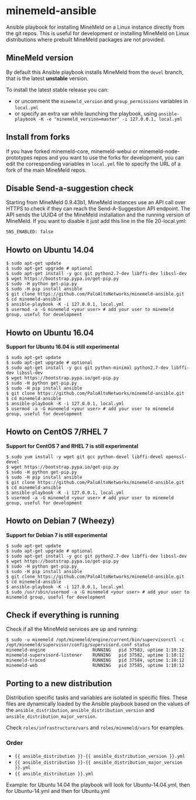 # minemeld-ansible

Ansible playbook for installing MineMeld on a Linux instance directly from the git repos. This is useful for development or
installing MineMeld on Linux distributions where prebuilt MineMeld packages are not provided. 

## MineMeld version

By default this Ansible playbook installs MineMeld from the ``devel`` branch, that is the latest **unstable** version.

To install the latest stable release you can:
- or uncomment the ``minemeld_version`` and ``group_permissions`` variables in ``local.yml``
- or specify an extra var while launching the playbook, using ``ansible-playbook -K -e "minemeld_version=master" -i 127.0.0.1, local.yml``

## Install from forks

If you have forked minemeld-core, minemeld-webui or minemeld-node-prototypes repos and you want to use the forks for development,
you can edit the corresponding variables in ``local.yml`` file to specify the URL of a fork of the main MineMeld repos.

## Disable Send-a-suggestion check

Starting from MineMeld 0.9.43b1, MineMeld instances use an API call over HTTPS to check if they can reach the Send-A-Suggestion API endpoint.
The API sends the UUID4 of the MineMeld installation and the running version of MineMeld. If you want to disable it just add this line in the file 20-local.yml:

    SNS_ENABLED: false

## Howto on Ubuntu 14.04

    $ sudo apt-get update
    $ sudo apt-get upgrade # optional
    $ sudo apt-get install -y gcc git python2.7-dev libffi-dev libssl-dev
    $ wget https://bootstrap.pypa.io/get-pip.py
    $ sudo -H python get-pip.py
    $ sudo -H pip install ansible
    $ git clone https://github.com/PaloAltoNetworks/minemeld-ansible.git
    $ cd minemeld-ansible
    $ ansible-playbook -K -i 127.0.0.1, local.yml
    $ usermod -a -G minemeld <your user> # add your user to minemeld group, useful for development

## Howto on Ubuntu 16.04

**Support for Ubuntu 16.04 is still experimental**

    $ sudo apt-get update
    $ sudo apt-get upgrade # optional
    $ sudo apt-get install -y gcc git python-minimal python2.7-dev libffi-dev libssl-dev
    $ wget https://bootstrap.pypa.io/get-pip.py
    $ sudo -H python get-pip.py
    $ sudo -H pip install ansible
    $ git clone https://github.com/PaloAltoNetworks/minemeld-ansible.git
    $ cd minemeld-ansible
    $ ansible-playbook -K -i 127.0.0.1, local.yml
    $ usermod -a -G minemeld <your user> # add your user to minemeld group, useful for development

## Howto on CentOS 7/RHEL 7

**Support for CentOS 7 and RHEL 7 is still experimental**

    $ sudo yum install -y wget git gcc python-devel libffi-devel openssl-devel
    $ wget https://bootstrap.pypa.io/get-pip.py
    $ sudo -H python get-pip.py
    $ sudo -H pip install ansible
    $ git clone https://github.com/PaloAltoNetworks/minemeld-ansible.git
    $ cd minemeld-ansible
    $ ansible-playbook -K -i 127.0.0.1, local.yml
    $ usermod -a -G minemeld <your user> # add your user to minemeld group, useful for development
    
## Howto on Debian 7 (Wheezy)

**Support for Debian 7 is still experimental**

    $ sudo apt-get update
    $ sudo apt-get upgrade # optional
    $ sudo apt-get install -y gcc git python2.7-dev libffi-dev libssl-dev
    $ wget https://bootstrap.pypa.io/get-pip.py
    $ sudo -H python get-pip.py
    $ sudo -H pip install ansible
    $ git clone https://github.com/PaloAltoNetworks/minemeld-ansible.git
    $ cd minemeld-ansible
    $ ansible-playbook -K -i 127.0.0.1, local.yml
    $ sudo /usr/sbin/usermod -a -G minemeld <your user> # add your user to minemeld group, useful for development

## Check if everything is running

Check if all the MineMeld services are up and running:

    $ sudo -u minemeld /opt/minemeld/engine/current/bin/supervisorctl -c /opt/minemeld/supervisor/config/supervisord.conf status
    minemeld-engine                  RUNNING   pid 37583, uptime 1:10:12
    minemeld-supervisord-listener    RUNNING   pid 37582, uptime 1:10:12
    minemeld-traced                  RUNNING   pid 37584, uptime 1:10:12
    minemeld-web                     RUNNING   pid 37585, uptime 1:10:12

## Porting to a new distribution

Distribution specific tasks and variables are isolated in specific files. These files are dynamically loaded by the Ansible playbook
based on the values of the ``ansible_distribution``, ``ansible_distribution_version`` and ``ansible_distribution_major_version``.

Check ``roles/infrastructure/vars`` and ``roles/minemeld/vars`` for examples.

### Order

- ``{{ ansible_distribution }}-{{ ansible_distribution_version }}.yml``
- ``{{ ansible_distribution }}-{{ ansible_distribution_major_version }}.yml``
- ``{{ ansible_distribution }}.yml``

Example: for Ubuntu 14.04 the playbook will look for Ubuntu-14.04.yml, then for Ubuntu-14.yml and then for Ubuntu.yml
